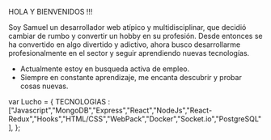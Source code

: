 HOLA Y BIENVENIDOS !!! 

Soy Samuel un desarrollador web atípico y multidisciplinar, que decidió cambiar de rumbo y convertir un hobby en su profesión. Desde entonces se ha convertido en algo divertido y adictivo, ahora busco desarrollarme profesionalmente en el sector y seguir aprendiendo nuevas tecnologías.

- Actualmente estoy en busqueda activa de empleo.
- Siempre en constante aprendizaje, me encanta descubrir y probar cosas nuevas.

var Lucho = {
TECNOLOGIAS : ["Javascript","MongoDB","Express","React","NodeJs","React-Redux","Hooks","HTML/CSS","WebPack","Docker","Socket.io","PostgreSQL"],
};


